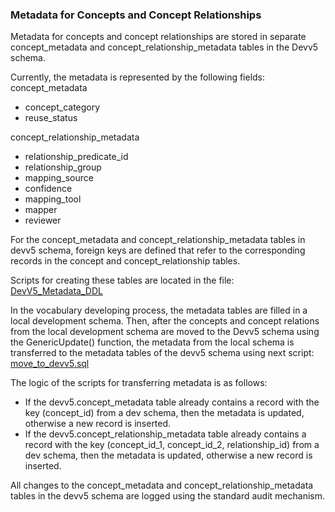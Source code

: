 ### Metadata for Concepts and Concept Relationships

Metadata for concepts and concept relationships are stored in separate concept_metadata and concept_relationship_metadata tables in the Devv5 schema.

Currently, the metadata is represented by the following fields:
concept_metadata
- concept_category
- reuse_status

concept_relationship_metadata
- relationship_predicate_id
- relationship_group
- mapping_source
- confidence
- mapping_tool
- mapper
- reviewer

For the concept_metadata and concept_relationship_metadata tables in devv5 schema, foreign keys are defined that refer to the corresponding records in the concept and concept_relationship tables.

Scripts for creating these tables are located in the file:
[DevV5_Metadata_DDL
](https://github.com/OHDSI/Vocabulary-v5.0/blob/reuse_metadata/working/DevV5_Metadata_DDL.sql)

In the vocabulary developing process, the metadata tables are filled in a local development schema.
Then, after the concepts and concept relations from the local development schema are moved to the Devv5 schema using the GenericUpdate() function, the metadata from the local schema is transferred to the metadata tables of the devv5 schema using next script:
[move_to_devv5.sql](https://github.com/OHDSI/Vocabulary-v5.0/blob/reuse_metadata/working/metadata/move_to_devv5.sql)

The logic of the scripts for transferring metadata is as follows:
- If the devv5.concept_metadata table already contains a record with the key (concept_id) from a dev schema, then the metadata is updated, otherwise a new record is inserted.
- If the devv5.concept_relationship_metadata table already contains a record with the key (concept_id_1, concept_id_2, relationship_id) from a dev schema, then the metadata is updated, otherwise a new record is inserted.

All changes to the concept_metadata and concept_relationship_metadata tables in the devv5 schema are logged using the standard audit mechanism.
